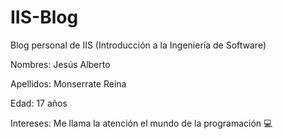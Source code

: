 # IIS-Blog

Blog personal de IIS (Introducción a la Ingeniería de Software)

Nombres: Jesús Alberto

Apellidos: Monserrate Reina

Edad: 17 años

Intereses:
Me llama la atención el mundo de la programación :computer:

